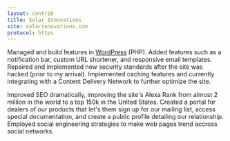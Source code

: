 ```yaml
---
layout: contrib
title: Solar Innovations
site: solarinnovations.com
protocol: https
---
```


Managed and build features in <a href="https://wordpress.org/" target="_blank">WordPress</a> (PHP). Added features such as a notification bar, custom URL shortener, and responsive email templates. Repaired and implemented new security standards after the site was hacked (prior to my arrival). Implemented caching features and currently integrating with a Content Delivery Network to further optimize the site.

Improved SEO dramatically, improving the site's Alexa Rank from almost 2 million in the world to a top 150k in the United States. Created a portal for dealers of our products that let's them sign up for our mailing list, access special documentation, and create a public profile detailing our relationship. Employed social engineering strategies to make web pages trend accross social networks.

